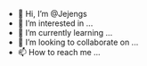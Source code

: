 - 👋 Hi, I’m @Jejengs
- 👀 I’m interested in ...
- 🌱 I’m currently learning ...
- 💞️ I’m looking to collaborate on ...
- 📫 How to reach me ...

<!---
Jejengs/Jejengs is a ✨ special ✨ repository because its `README.md` (this file) appears on your GitHub profile.
You can click the Preview link to take a look at your changes.
--->
